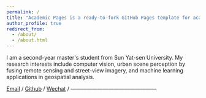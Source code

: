 ```yaml
---
permalink: /
title: "Academic Pages is a ready-to-fork GitHub Pages template for academic personal websites"
author_profile: true
redirect_from: 
  - /about/
  - /about.html
---
```

I am a second-year master's student from Sun Yat-sen University. My research interests include computer vision, urban scene perception by fusing remote sensing and street-view imagery, and machine learning applications in geospatial analysis.

[Email](huoxj3@mail2.sysu.edu.cn) / [Github](https://github.com/XinjieHuo/huoxj.github.io) / [Wechat](../image/Wechat.jpg) /
————————————————
